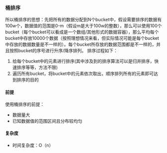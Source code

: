 ### 桶排序
所以桶排序的思想：先把所有的数据分配到N个bucket中，假设需要排序的数据有100w个，数据值的范围是0-m（假设m是大于100w的整数），那么可以使用100个bucket（每个bucket可以看成是一个数组/其他形式的数据容器），那么平均每个bucket中存放10000个数据（按照理想情况来看，但实际情况可能是每个bucket中存放的数据数量是不一样的）。每个bucket所存放的数据范围都是不一样的，并且按照bucket的序号进行升序/降序排列。 排序过程如下：
1. 给每个bucket中的元素进行排序(其中涉及到的排序算法可以是归并排序，快速排序等等，方法不限)
2. 遍历所有bucket，将bucket中的元素依次取出，顺序排列所有的元素即可达到排序的目的


#### 前提
使用桶排序的前提：
- 数据量大
- 已知数据值的范围区间且分布较均匀

#### 复杂度
- 时间复杂度：O（n）